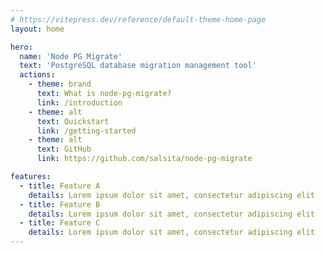```yaml
---
# https://vitepress.dev/reference/default-theme-home-page
layout: home

hero:
  name: 'Node PG Migrate'
  text: 'PostgreSQL database migration management tool'
  actions:
    - theme: brand
      text: What is node-pg-migrate?
      link: /introduction
    - theme: alt
      text: Quickstart
      link: /getting-started
    - theme: alt
      text: GitHub
      link: https://github.com/salsita/node-pg-migrate

features:
  - title: Feature A
    details: Lorem ipsum dolor sit amet, consectetur adipiscing elit
  - title: Feature B
    details: Lorem ipsum dolor sit amet, consectetur adipiscing elit
  - title: Feature C
    details: Lorem ipsum dolor sit amet, consectetur adipiscing elit
---
```

